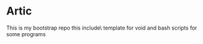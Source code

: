 # Artic
This is my bootstrap repo this include\ 
template for void and bash scripts for some programs
